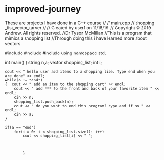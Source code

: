 # improved-journey
These are projects I have done in a C++ course 
//
//  main.cpp
//  shopping _list_vector_tarver
//
//  Created by user1 on 11/15/19.
//  Copyright © 2019 Andrew. All rights reserved.
//Dr Tyson McMillan 
//This is a program that mimics a shopping list 
//Through doing this i have learned more about vectors 

#include <iostream>
#include <vector>
#include <string>
using namespace std;

int main()
{
    string n,a;
    vector<string> shopping_list;
    int i;
    
    cout << " hello user add items to a shopping lise. Type end when you are done" << endl;
    while(a != "end")
    {  cout << " add an item to the shopping cart" << endl;
        cout << " add *** to the front and back of your favorite item " << endl;
        cin >> n;
        shopping_list.push_back(n);
        cout << " do you want to end this program? type end if so " << endl;
        cin >> a;
    }
    
    if(a == "end")
        for(i = 0; i < shopping_list.size(); i++)
            cout << shopping_list[i] << " ";
            
            
            
            }
  
